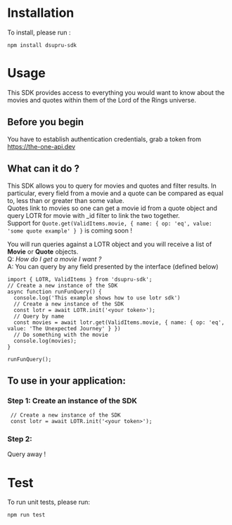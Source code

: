 # Installation

To install, please run :
```
npm install dsupru-sdk
```


# Usage

This SDK provides access to everything you would want to know about the movies and quotes within them of the Lord of the Rings universe.

## Before you begin
You have to establish authentication credentials, grab a token from https://the-one-api.dev

## What can it do ?
This SDK allows you to query for movies and quotes and filter results.
In particular, every field from a movie and a quote can be compared as equal to, less than or greater than some value.  
Quotes link to movies so one can get a movie id from a quote object and query LOTR for movie with \_id filter to link the two together.  
Support for `Quote.get(ValidItems.movie, { name: { op: 'eq', value: 'some quote example' } }` is coming soon !  

You will run queries against a LOTR object and you will receive a list of __Movie__ or __Quote__ objects.  
Q: _How do I get a movie I want ?_  
A: You can query by any field presented by the interface (defined below) 
```
import { LOTR, ValidItems } from 'dsupru-sdk';
// Create a new instance of the SDK
async function runFunQuery() {
  console.log('This example shows how to use lotr sdk')
  // Create a new instance of the SDK
  const lotr = await LOTR.init('<your token>');
  // Query by name
  const movies = await lotr.get(ValidItems.movie, { name: { op: 'eq', value: 'The Unexpected Journey' } })
  // Do something with the movie
  console.log(movies);
}

runFunQuery();
```



## To use in your application:
### Step 1: Create an instance of the SDK
 
```
 // Create a new instance of the SDK
 const lotr = await LOTR.init('<your token>');
```

### Step 2: 
Query away !

# Test

To run unit tests, please run: 
```
npm run test
```
